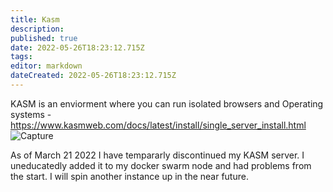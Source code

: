 ```yaml
---
title: Kasm
description: 
published: true
date: 2022-05-26T18:23:12.715Z
tags: 
editor: markdown
dateCreated: 2022-05-26T18:23:12.715Z
---
```


KASM is an enviorment where you can run isolated browsers and Operating systems
	- https://www.kasmweb.com/docs/latest/install/single_server_install.html
	![Capture](https://user-images.githubusercontent.com/12887622/134812745-f25c087d-f3ca-4707-ae6a-cd74859bcf8a.JPG)

As of March 21 2022 I have tempararly discontinued my KASM server. I uneducatedly added it to my docker swarm node and had problems from the start. I will spin another instance up in the near future.